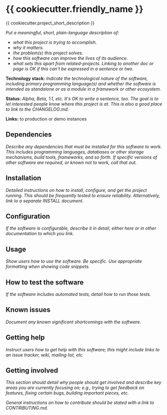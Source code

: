 # {{ cookiecutter.friendly_name }}

{{ cookiecutter.project_short_description }}

*Put a meaningful, short, plain-language description of:* 

- *what this project is trying to accomplish.*
- *why it matters.* 
- *the problem(s) this project solves.*
- *how this software can improve the lives of its audience.*
- *what sets this apart from related-projects. Linking to another doc or page is OK if this can't be expressed in a sentence or two.*

**Technology stack:** *Indicate the technological nature of the software, including primary programming language(s) and whether the software is intended as standalone or as a module in a framework or other ecosystem.*

**Status:** *Alpha, Beta, 1.1, etc. It's OK to write a sentence, too. The goal is to let interested people know where this project is at. This is also a good place to link to the CHANGELOG.md.*

**Links:** to production or demo instances


## Dependencies

*Describe any dependencies that must be installed for this software to work. This includes programming languages, databases or other storage mechanisms, build tools, frameworks, and so forth. If specific versions of other software are required, or known not to work, call that out.*

## Installation

_Detailed instructions on how to install, configure, and get the project running. This should be frequently tested to ensure reliability. Alternatively, link to a separate INSTALL document._

## Configuration

_If the software is configurable, describe it in detail, either here or in other documentation to which you link._

## Usage

_Show users how to use the software. Be specific. Use appropriate formatting when showing code snippets._

## How to test the software

_If the software includes automated tests, detail how to run those tests._

## Known issues

_Document any known significant shortcomings with the software._

## Getting help

_Instruct users how to get help with this software; this might include links to an issue tracker, wiki, mailing list, etc._


## Getting involved

_This section should detail why people should get involved and describe key areas you are currently focusing on; e.g., trying to get feedback on features, fixing certain bugs, building important pieces, etc._

_General instructions on how to contribute should be stated with a link to CONTRIBUTING.md._
